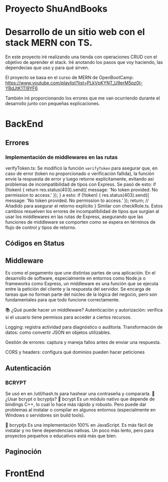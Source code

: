 # Proyecto ShuAndBooks

# Desarrollo de un sitio web con el stack MERN con TS.

En este proyecto iré realizando una tienda con operaciones CRUD con el objetivo de aprender el 
stack. Iré anotando los pasos que voy haciendo, las dependecias que uso y para qué sirven.

El proyecto se basa en el curso de MERN de OpenBootCamp:
https://www.youtube.com/playlist?list=PLkVpKYNT_U9erM5pz0t-YBdJtK1TI9YF6

También iré proporcionando los errores que me van ocurriendo durante el desarrollo junto con 
pequeñas explicaciones.

# BackEnd

## Errores

### Implementación de middlewares en las rutas
verifyToken.ts: Se modificó la función `verifyToken` para asegurar que, en caso de error
(token no proporcionado o verificación fallida), la función envíe la respuesta de error y
luego retorne explícitamente, evitando así problemas de incompatibilidad de tipos con Express.
Se pasó de esto:
    if (!token) {
        return res.status(403).send({
            message: 'No token provided. No permission to access.'
        });
    }
a esto:
    if (!token) {
        res.status(403).send({
            message: 'No token provided. No permission to access.'
        });
        return; // Añadido para asegurar el retorno explícito
    }
Similar con checkRole.ts.
Estos cambios resuelven los errores de incompatibilidad de tipos que surgían al usar los
middlewares en las rutas de Express, asegurando que las funciones de middleware se comporten
como se espera en términos de flujo de control y tipos de retorno.        

## Códigos en Status 

## Middleware 
Es como el pegamento que une distintas partes de una aplicación. En el desarrollo de software, 
especialmente en entornos como Node.js o frameworks como Express, un middleware es una función 
que se ejecuta entre la petición del cliente y la respuesta del servidor. Se encarga de tareas 
que no forman parte del núcleo de la lógica del negocio, pero son fundamentales para que todo 
funcione correctamente.

📚 ¿Qué puede hacer un middleware?
Autenticación y autorización: verifica si el usuario tiene permisos para acceder a ciertos recursos.

Logging: registra actividad para diagnóstico o auditoría.
Transformación de datos: como convertir JSON en objetos utilizables.

Gestión de errores: captura y maneja fallos antes de enviar una respuesta.

CORS y headers: configura qué dominios pueden hacer peticiones

## Autenticación

### BCRYPT

Se usó en en /util/hash.ts para hashear una contraseña y compararla.
🔄 ¿Usar bcrypt o bcryptjs?
🔹 bcrypt
Es un módulo nativo que depende de bindings C++, lo cual lo hace más rápido y robusto.
Pero puede dar problemas al instalar o compilar en algunos entornos (especialmente en Windows o servidores sin build tools).

🔸 bcryptjs
Es una implementación 100% en JavaScript.
Es más fácil de instalar y no tiene dependencias nativas.
Un poco más lento, pero para proyectos pequeños o educativos está más que bien.

## Paginoción

# FrontEnd